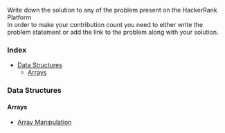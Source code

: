 Write down the solution to any of the problem present on the HackerRank Platform<br>
 In order to make your contribution count you need to either write the problem statement or add the link to the problem along with your solution.


 ### Index

 * [Data Structures](#data-structure)
     * [Arrays](#arrays)


 ### Data Structures

 #### Arrays

 * [Array Manipulation](https://www.hackerrank.com/challenges/crush/problem)
